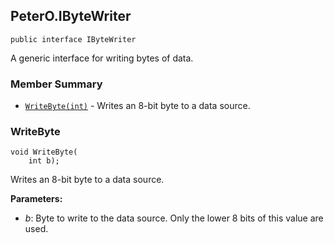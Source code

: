 ## PeterO.IByteWriter

    public interface IByteWriter

 A generic interface for writing bytes of data.

### Member Summary
* <code>[WriteByte(int)](#WriteByte_int)</code> - Writes an 8-bit byte to a data source.

<a id="WriteByte_int"></a>
### WriteByte

    void WriteByte(
        int b);

 Writes an 8-bit byte to a data source.

 <b>Parameters:</b>

 * <i>b</i>: Byte to write to the data source. Only the lower 8 bits of this value are used.
